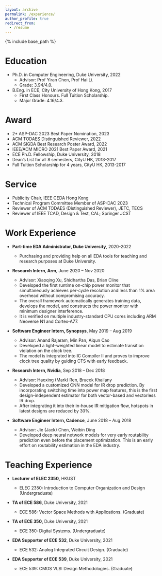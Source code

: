 ```yaml
---
layout: archive
permalink: /experience/
author_profile: true
redirect_from:
  - /resume
---
```


{% include base_path %}

Education
======
* Ph.D. in Computer Engineering, Duke University, 2022 
    * Advisor: Prof Yiran Chen, Prof Hai Li. 
    * Grade: 3.94/4.0. 
* B.Eng. in ECE, City University of Hong Kong, 2017
    * First Class Honours. Full Tuition Scholarship.  
    * Major Grade: 4.16/4.3. 

Award
======
* 2\* ASP-DAC 2023 Best Paper Nomination, 2023   
* ACM TODAES Distinguished Reviewer, 2022   
* ACM SIGDA Best Research Poster Award, 2022   
* IEEE/ACM MICRO 2021 Best Paper Award, 2021   
* ECE Ph.D. Fellowship, Duke University, 2018   
* Dean’s List for all 8 semesters, CityU HK, 2013-2017     
* Full Tuition Scholarship for 4 years, CityU HK, 2013-2017   

Service
======
* Publicity Chair, IEEE CEDA Hong Kong
* Technical Program Committee Member of ASP-DAC 2023
* Reviewer of ACM TODAES (Distinguished Reviewer), JETC, TECS
* Reviewer of IEEE TCAD, Design & Test, CAL; Springer JCST  

Work Experience
======
* **Part-time EDA Administrator, Duke University**, 2020-2022
  * Purchasing and providing help on all EDA tools for teaching and research purposes at Duke University.

* **Research Intern, Arm**, June 2020 – Nov 2020
  * Advisor: Xiaoqing Xu, Shidhartha Das, Brian Cline
  * Developed the first runtime on-chip power monitor that simultaneously achieves per-cycle resolution and less than 1% area overhead without compromising accuracy.
  * The overall framework automatically generates training data, develops the model, and constructs the power monitor with minimum designer interference.
  * It is verified on multiple industry-standard CPU cores including ARM Neoverse N1 and Cortex-A77. 

* **Software Engineer Intern, Synopsys**, May 2019 – Aug 2019
  * Advisor: Anand Rajaram, Min Pan, Aiqun Cao
  * Developed a light-weighted linear model to estimate transition violation on the clock tree.
  * The model is integrated into IC Compiler II and proves to improve clock tree quality by guiding CTS with early feedback.
  
* **Research Intern, Nvidia**, Sep 2018 – Dec 2018
  * Advisor: Haoxing (Mark) Ren, Brucek Khailany
  * Developed a customized CNN model for IR drop prediction. By incorporating switching time into power
map features, this is the first design-independent estimator for both vector-based and vectorless IR drop.
  * After integrating it into their in-house IR mitigation flow, hotspots in latest designs are reduced by 30%.

* **Software Engineer Intern, Cadence**, June 2018 – Aug 2018
  * Advisor: Jie (Jack) Chen, Weibin Ding
  * Developed deep neural network models for very early routability prediction even before the placement
optimization. This is an early effort on routability estimation in the EDA industry.

Teaching Experience
======
* **Lecturer of ELEC 2350**, HKUST 
    * ELEC 2350: Introduction to Computer Organization and Design (Undergraduate)

* **TA of ECE 586**, Duke University, 2021
    * ECE 586: Vector Space Methods with Applications. (Graduate) 

* **TA of ECE 350**, Duke University, 2021
    * ECE 350: Digital Systems. (Undergraduate)

* **EDA Supporter of ECE 532**, Duke University, 2021
    * ECE 532: Analog Integrated Circuit Design. (Graduate) 

* **EDA Supporter of ECE 539**, Duke University, 2021
    * ECE 539: CMOS VLSI Design Methodologies. (Graduate) 



